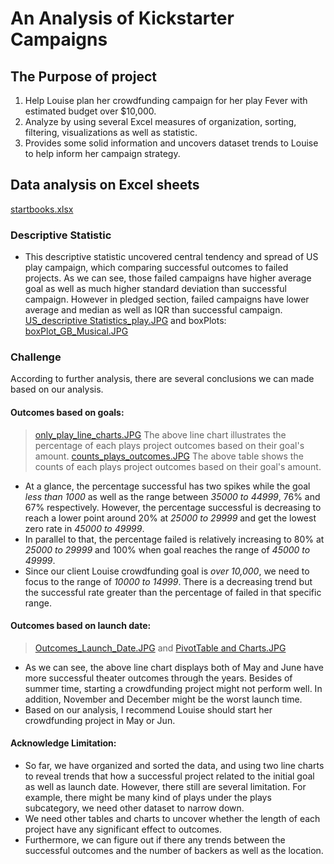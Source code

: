 # An Analysis of Kickstarter Campaigns
## The Purpose of project
1. Help Louise plan her crowdfunding campaign for her play Fever with estimated budget over $10,000.
2. Analyze by using several Excel measures of organization, sorting, filtering, visualizations as well as statistic.
3. Provides some solid information and uncovers dataset trends to Louise to help inform her campaign strategy.
## Data analysis on Excel sheets
[startbooks.xlsx](/data-1-1-3-StarterBook.xlsx)
### Descriptive Statistic
* This descriptive statistic uncovered central tendency and spread of US play campaign, which comparing successful outcomes to failed projects. As we can see, those failed campaigns have higher average goal as well as much higher standard deviation than successful campaign. However in pledged section, failed campaigns have lower average and median as well as IQR than successful campaign. 
[US_descriptive Statistics_play.JPG](/US_descriptive%20Statistics_play.JPG) and boxPlots:
[boxPlot_GB_Musical.JPG](/boxPlot_GB_Musical.JPG)

### Challenge
According to further analysis, there are several conclusions we can made based on our analysis.
#### Outcomes based on goals:
 >[only_play_line_charts.JPG](/only_play_line_charts.JPG)
 The above line chart illustrates the percentage of each plays project outcomes based on their goal's amount.
 [counts_plays_outcomes.JPG](/counts_plays_outcomes.JPG)
 The above table shows the counts of each plays project outcomes based on their goal's amount.

* At a glance, the percentage successful has two spikes while the goal *less than 1000* as well as the range between *35000 to 44999*, 76% and 67% respectively. However, the percentage successful is decreasing to reach a lower point around 20% at *25000 to 29999* and get the lowest zero rate in *45000 to 49999*.
* In parallel to that, the percentage failed is relatively increasing to 80% at *25000 to 29999* and 100% when goal reaches the range of *45000 to 49999*.
* Since our client Louise crowdfunding goal is *over 10,000*, we need to focus to the range of *10000 to 14999*. There is a decreasing trend but the successful rate greater than the percentage of failed in that specific range.

#### Outcomes based on launch date:
>[Outcomes_Launch_Date.JPG](/Outcomes_Launch_Date.JPG)
and [PivotTable and Charts.JPG](/PivotTable%26Charts.JPG)
* As we can see, the above line chart displays both of May and June have more successful theater outcomes through the years. Besides of summer time, starting a crowdfunding project might not perform well. In addition, November and December might be the worst launch time.
* Based on our analysis, I recommend Louise should start her crowdfunding project in May or Jun.

#### Acknowledge Limitation:
* So far, we have organized and sorted the data, and using two line charts to reveal trends that how a successful project related to the initial goal as well as launch date. However, there still are several limitation. For example, there might be many kind of plays under the plays subcategory, we need other dataset to narrow down.
* We need other tables and charts to uncover whether the length of each project have any significant effect to outcomes.
* Furthermore, we can figure out if there any trends between the successful outcomes and the number of backers as well as the location.
